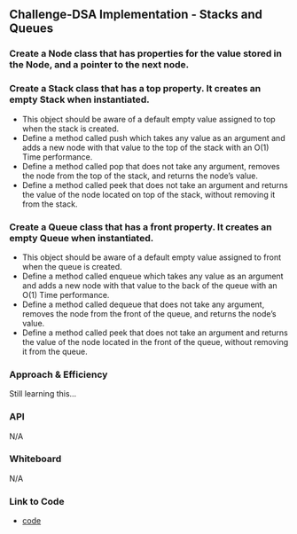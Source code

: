 ## Challenge-DSA Implementation - Stacks and Queues

### Create a Node class that has properties for the value stored in the Node, and a pointer to the next node.
### Create a Stack class that has a top property. It creates an empty Stack when instantiated.
* This object should be aware of a default empty value assigned to top when the stack is created.
* Define a method called push which takes any value as an argument and adds a new node with that value to the top of the stack with an O(1) Time performance.
* Define a method called pop that does not take any argument, removes the node from the top of the stack, and returns the node’s value.
* Define a method called peek that does not take an argument and returns the value of the node located on top of the stack, without removing it from the stack.

### Create a Queue class that has a front property. It creates an empty Queue when instantiated.
* This object should be aware of a default empty value assigned to front when the queue is created.
* Define a method called enqueue which takes any value as an argument and adds a new node with that value to the back of the queue with an O(1) Time performance.
* Define a method called dequeue that does not take any argument, removes the node from the front of the queue, and returns the node’s value.
* Define a method called peek that does not take an argument and returns the value of the node located in the front of the queue, without removing it from the queue.

### Approach & Efficiency

Still learning this... <!-- What approach did you take? Why? What is the Big O space/time for this approach? -->

### API

N/A

### Whiteboard

N/A

### Link to Code

* [code](https://github.com/adrienneeaston/data-structures-and-algorithms/pull/43)